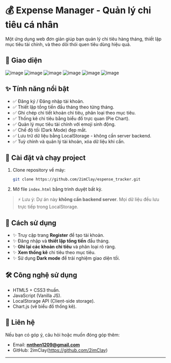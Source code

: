 # 💰 Expense Manager - Quản lý chi tiêu cá nhân

Một ứng dụng web đơn giản giúp bạn quản lý chi tiêu hàng tháng, thiết lập mục tiêu tài chính, và theo dõi thói quen tiêu dùng hiệu quả.

## 📸 Giao diện
![image](https://github.com/user-attachments/assets/2931d4bb-e49d-4478-9fee-125b235bb8fd)
![image](https://github.com/user-attachments/assets/bcc0a69c-9723-491f-bae4-cada402aa5a1)
![image](https://github.com/user-attachments/assets/229fe264-fce3-45a7-a03d-b77011a9c1f6)
![image](https://github.com/user-attachments/assets/d2dda5bd-3b8d-409d-9742-a16d5867d409)
![image](https://github.com/user-attachments/assets/e993dc46-47e8-4016-9d45-3f0688af62cd)
![image](https://github.com/user-attachments/assets/c1233930-fe33-4bb6-9625-f997ff8e877a)



## ✨ Tính năng nổi bật

- ✅ Đăng ký / Đăng nhập tài khoản.
- ✅ Thiết lập tổng tiền đầu tháng theo từng tháng.
- ✅ Ghi chép chi tiết khoản chi tiêu, phân loại theo mục tiêu.
- ✅ Thống kê chi tiêu bằng biểu đồ trực quan (Pie Chart).
- ✅ Quản lý mục tiêu tài chính với emoji sinh động.
- ✅ Chế độ tối (Dark Mode) đẹp mắt.
- ✅ Lưu trữ dữ liệu bằng LocalStorage - không cần server backend.
- ✅ Tuỳ chỉnh và quản lý tài khoản, xóa dữ liệu khi cần.

## 🔧 Cài đặt và chạy project

1. Clone repository về máy:
   ```bash
   git clone https://github.com/2imClay/espense_tracker.git
   ```
2. Mở file `index.html` bằng trình duyệt bất kỳ.

> ⚡ Lưu ý: Dự án này **không cần backend server**. Mọi dữ liệu đều lưu trực tiếp trong LocalStorage.

## 🚀 Cách sử dụng

- ✨ Truy cập trang **Register** để tạo tài khoản.
- ✨ Đăng nhập và **thiết lập tổng tiền** đầu tháng.
- ✨ **Ghi lại các khoản chi tiêu** và phân loại rõ ràng.
- ✨ **Xem thống kê** chi tiêu theo mục tiêu.
- ✨ Sử dụng **Dark mode** để trải nghiệm giao diện tối.

## 🛠️ Công nghệ sử dụng

- HTML5 + CSS3 thuần.
- JavaScript (Vanilla JS).
- LocalStorage API (Client-side storage).
- Chart.js (vẽ biểu đồ thống kê).

## 👋 Liên hệ

Nếu bạn có góp ý, câu hỏi hoặc muốn đóng góp thêm:

- Email: **nnthen1209@gmail.com**
- GitHub: 2imClay(https://github.com/2imClay)

---

